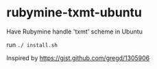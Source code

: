 # rubymine-txmt-ubuntu
Have Rubymine handle 'txmt' scheme in Ubuntu

run `./ install.sh`

Inspired by https://gist.github.com/gregd/1305906
